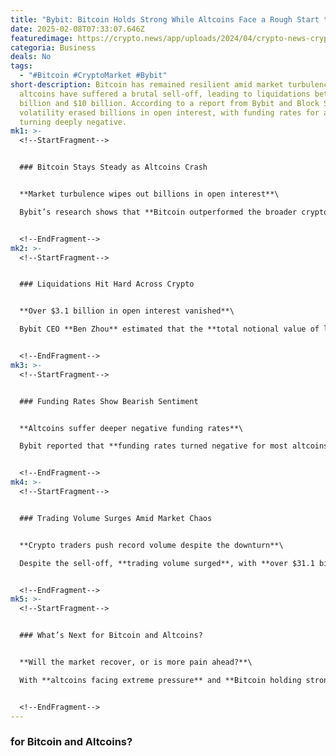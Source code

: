 ```yaml
---
title: "Bybit: Bitcoin Holds Strong While Altcoins Face a Rough Start to 2025"
date: 2025-02-08T07:33:07.646Z
featuredimage: https://crypto.news/app/uploads/2024/04/crypto-news-crypto-airdrop-option16.webp
categoria: Business
deals: No
tags:
  - "#Bitcoin #CryptoMarket #Bybit"
short-description: Bitcoin has remained resilient amid market turbulence, while
  altcoins have suffered a brutal sell-off, leading to liquidations between $8
  billion and $10 billion. According to a report from Bybit and Block Scholes,
  volatility erased billions in open interest, with funding rates for altcoins
  turning deeply negative.
mk1: >-
  <!--StartFragment-->


  ### Bitcoin Stays Steady as Altcoins Crash


  **Market turbulence wipes out billions in open interest**\

  Bybit’s research shows that **Bitcoin outperformed the broader crypto market**, maintaining stability while **Ethereum and other altcoins suffered severe losses**. Bitcoin’s **perpetual swaps remained strong**, whereas Ethereum's **options market volatility skyrocketed to over 140%**, its **highest level in three months**.


  <!--EndFragment-->
mk2: >-
  <!--StartFragment-->


  ### Liquidations Hit Hard Across Crypto


  **Over $3.1 billion in open interest vanished**\

  Bybit CEO **Ben Zhou** estimated that the **total notional value of liquidated positions** reached **at least $8 billion to $10 billion**. The impact was especially severe across major altcoins, including **ETH, XRP, and SOL**, where **over $3.1 billion in open interest** was wiped out.


  <!--EndFragment-->
mk3: >-
  <!--StartFragment-->


  ### Funding Rates Show Bearish Sentiment


  **Altcoins suffer deeper negative funding rates**\

  Bybit reported that **funding rates turned negative for most altcoins**, signaling a **strong bearish sentiment**. In contrast, **Bitcoin remained stable**, with its **options market avoiding a major liquidation event**. Unlike **perpetual swaps**, Bitcoin’s **term structure inversion** quickly **recovered**, reflecting renewed investor confidence.


  <!--EndFragment-->
mk4: >-
  <!--StartFragment-->


  ### Trading Volume Surges Amid Market Chaos


  **Crypto traders push record volume despite the downturn**\

  Despite the sell-off, **trading volume surged**, with **over $31.1 billion in perpetual swaps traded on February 2**—the **highest daily volume in over a month**. Short-term volatility for Bitcoin **eased after an early-week spike**, indicating a potential return to stability in the near future.


  <!--EndFragment-->
mk5: >-
  <!--StartFragment-->


  ### What’s Next for Bitcoin and Altcoins?


  **Will the market recover, or is more pain ahead?**\

  With **altcoins facing extreme pressure** and **Bitcoin holding strong**, the market is at a crucial turning point. Analysts will be closely watching funding rates and **open interest levels** in the coming weeks to determine **whether crypto has found a bottom or if another wave of volatility is ahead**.


  <!--EndFragment-->
---
```

<!--StartFragment-->

### for Bitcoin and Altcoins?

<!--EndFragment-->